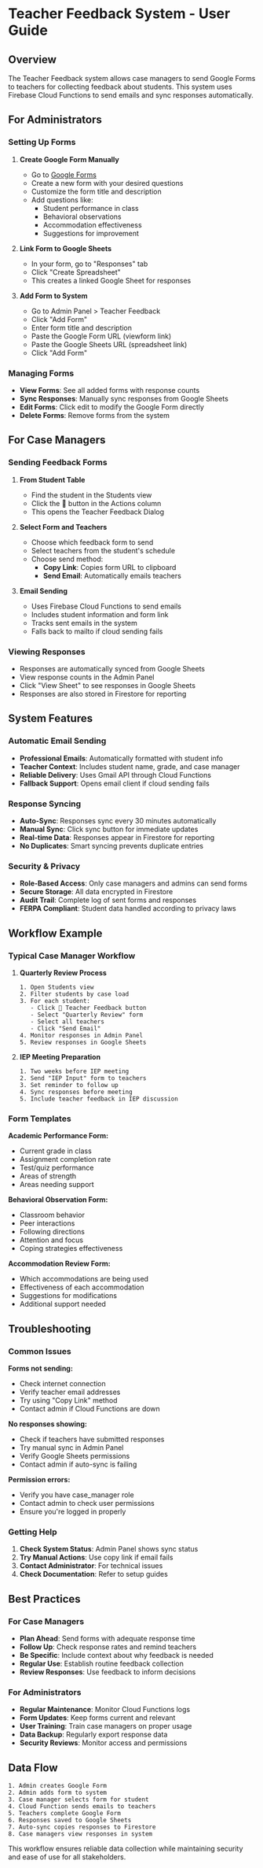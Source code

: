 # Teacher Feedback System - User Guide

## Overview

The Teacher Feedback system allows case managers to send Google Forms to teachers for collecting feedback about students. This system uses Firebase Cloud Functions to send emails and sync responses automatically.

## For Administrators

### Setting Up Forms

1. **Create Google Form Manually**
   - Go to [Google Forms](https://forms.google.com)
   - Create a new form with your desired questions
   - Customize the form title and description
   - Add questions like:
     - Student performance in class
     - Behavioral observations
     - Accommodation effectiveness
     - Suggestions for improvement

2. **Link Form to Google Sheets**
   - In your form, go to "Responses" tab
   - Click "Create Spreadsheet" 
   - This creates a linked Google Sheet for responses

3. **Add Form to System**
   - Go to Admin Panel > Teacher Feedback
   - Click "Add Form"
   - Enter form title and description
   - Paste the Google Form URL (viewform link)
   - Paste the Google Sheets URL (spreadsheet link)
   - Click "Add Form"

### Managing Forms

- **View Forms**: See all added forms with response counts
- **Sync Responses**: Manually sync responses from Google Sheets
- **Edit Forms**: Click edit to modify the Google Form directly
- **Delete Forms**: Remove forms from the system

## For Case Managers

### Sending Feedback Forms

1. **From Student Table**
   - Find the student in the Students view
   - Click the 📝 button in the Actions column
   - This opens the Teacher Feedback Dialog

2. **Select Form and Teachers**
   - Choose which feedback form to send
   - Select teachers from the student's schedule
   - Choose send method:
     - **Copy Link**: Copies form URL to clipboard
     - **Send Email**: Automatically emails teachers

3. **Email Sending**
   - Uses Firebase Cloud Functions to send emails
   - Includes student information and form link
   - Tracks sent emails in the system
   - Falls back to mailto if cloud sending fails

### Viewing Responses

- Responses are automatically synced from Google Sheets
- View response counts in the Admin Panel
- Click "View Sheet" to see responses in Google Sheets
- Responses are also stored in Firestore for reporting

## System Features

### Automatic Email Sending

- **Professional Emails**: Automatically formatted with student info
- **Teacher Context**: Includes student name, grade, and case manager
- **Reliable Delivery**: Uses Gmail API through Cloud Functions
- **Fallback Support**: Opens email client if cloud sending fails

### Response Syncing

- **Auto-Sync**: Responses sync every 30 minutes automatically
- **Manual Sync**: Click sync button for immediate updates
- **Real-time Data**: Responses appear in Firestore for reporting
- **No Duplicates**: Smart syncing prevents duplicate entries

### Security & Privacy

- **Role-Based Access**: Only case managers and admins can send forms
- **Secure Storage**: All data encrypted in Firestore
- **Audit Trail**: Complete log of sent forms and responses
- **FERPA Compliant**: Student data handled according to privacy laws

## Workflow Example

### Typical Case Manager Workflow

1. **Quarterly Review Process**
   ```
   1. Open Students view
   2. Filter students by case load
   3. For each student:
      - Click 📝 Teacher Feedback button
      - Select "Quarterly Review" form
      - Select all teachers
      - Click "Send Email"
   4. Monitor responses in Admin Panel
   5. Review responses in Google Sheets
   ```

2. **IEP Meeting Preparation**
   ```
   1. Two weeks before IEP meeting
   2. Send "IEP Input" form to teachers
   3. Set reminder to follow up
   4. Sync responses before meeting
   5. Include teacher feedback in IEP discussion
   ```

### Form Templates

**Academic Performance Form:**
- Current grade in class
- Assignment completion rate
- Test/quiz performance
- Areas of strength
- Areas needing support

**Behavioral Observation Form:**
- Classroom behavior
- Peer interactions
- Following directions
- Attention and focus
- Coping strategies effectiveness

**Accommodation Review Form:**
- Which accommodations are being used
- Effectiveness of each accommodation
- Suggestions for modifications
- Additional support needed

## Troubleshooting

### Common Issues

**Forms not sending:**
- Check internet connection
- Verify teacher email addresses
- Try using "Copy Link" method
- Contact admin if Cloud Functions are down

**No responses showing:**
- Check if teachers have submitted responses
- Try manual sync in Admin Panel
- Verify Google Sheets permissions
- Contact admin if auto-sync is failing

**Permission errors:**
- Verify you have case_manager role
- Contact admin to check user permissions
- Ensure you're logged in properly

### Getting Help

1. **Check System Status**: Admin Panel shows sync status
2. **Try Manual Actions**: Use copy link if email fails
3. **Contact Administrator**: For technical issues
4. **Check Documentation**: Refer to setup guides

## Best Practices

### For Case Managers

- **Plan Ahead**: Send forms with adequate response time
- **Follow Up**: Check response rates and remind teachers
- **Be Specific**: Include context about why feedback is needed
- **Regular Use**: Establish routine feedback collection
- **Review Responses**: Use feedback to inform decisions

### For Administrators

- **Regular Maintenance**: Monitor Cloud Functions logs
- **Form Updates**: Keep forms current and relevant
- **User Training**: Train case managers on proper usage
- **Data Backup**: Regularly export response data
- **Security Reviews**: Monitor access and permissions

## Data Flow

```
1. Admin creates Google Form
2. Admin adds form to system
3. Case manager selects form for student
4. Cloud Function sends emails to teachers
5. Teachers complete Google Form
6. Responses saved to Google Sheets
7. Auto-sync copies responses to Firestore
8. Case managers view responses in system
```

This workflow ensures reliable data collection while maintaining security and ease of use for all stakeholders. 